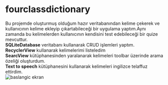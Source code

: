 # fourclassdictionary
Bu projemde oluşturmuş olduğum hazır veritabanından  kelime çekerek ve kullanıcının kelime ekleyip çıkartabileceği bir uygulama yaptım.Aynı zamanda bu kelimelerden kullanıcının  kendisini test edebileceği bir quize mevcuttur.<br>
**SQLiteDatabase** veritabanı kullanarak  CRUD işlemleri yaptım.<br>
**RecyclerView** kullanarak  kelimelerimi listeledim<br>
**SearcView** kütüphanesinden yaralanarak kelimeleri toolbar üzerinde arama özeliği oluşturdum.<br>
**Text to speech** kütüphanesini kullanarak kelimeleri ingilizce telaffuz ettirdim.<br>
![baslangic ekran](https://github.com/aliyayman/fourclassdictionary/blob/master/app/src/main/res/drawable/resim1.png)
